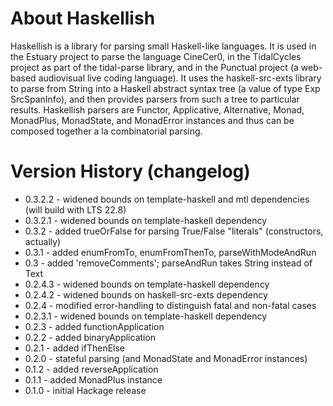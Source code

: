 # About Haskellish

Haskellish is a library for parsing small Haskell-like languages. It is used in the Estuary project
to parse the language CineCer0, in the TidalCycles project as part of the tidal-parse library, and in
the Punctual project (a web-based audiovisual live coding language). It uses the haskell-src-exts library to
parse from String into a Haskell abstract syntax tree (a value of type Exp SrcSpanInfo), and then provides parsers from
such a tree to particular results. Haskellish parsers are Functor, Applicative, Alternative, Monad, MonadPlus, MonadState, and MonadError instances and thus can be composed together a la combinatorial parsing.

# Version History (changelog)

- 0.3.2.2 - widened bounds on template-haskell and mtl dependencies (will build with LTS 22.8)
- 0.3.2.1 - widened bounds on template-haskell dependency
- 0.3.2 - added trueOrFalse for parsing True/False "literals" (constructors, actually)
- 0.3.1 - added enumFromTo, enumFromThenTo, parseWithModeAndRun
- 0.3 - added 'removeComments'; parseAndRun takes String instead of Text
- 0.2.4.3 - widened bounds on template-haskell dependency
- 0.2.4.2 - widened bounds on haskell-src-exts dependency
- 0.2.4 - modified error-handling to distinguish fatal and non-fatal cases
- 0.2.3.1 - widened bounds on template-haskell dependency
- 0.2.3 - added functionApplication
- 0.2.2 - added binaryApplication
- 0.2.1 - added ifThenElse
- 0.2.0 - stateful parsing (and MonadState and MonadError instances)
- 0.1.2 - added reverseApplication
- 0.1.1 - added MonadPlus instance
- 0.1.0 - initial Hackage release
